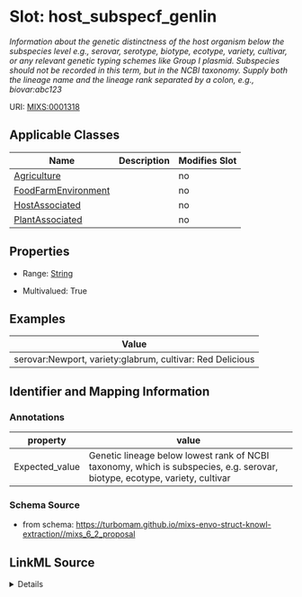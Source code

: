 # Slot: host_subspecf_genlin


_Information about the genetic distinctness of the host organism below the subspecies level e.g., serovar, serotype, biotype, ecotype, variety, cultivar, or any relevant genetic typing schemes like Group I plasmid. Subspecies should not be recorded in this term, but in the NCBI taxonomy. Supply both the lineage name and the lineage rank separated by a colon, e.g., biovar:abc123_



URI: [MIXS:0001318](https://w3id.org/mixs/0001318)



<!-- no inheritance hierarchy -->




## Applicable Classes

| Name | Description | Modifies Slot |
| --- | --- | --- |
[Agriculture](Agriculture.md) |  |  no  |
[FoodFarmEnvironment](FoodFarmEnvironment.md) |  |  no  |
[HostAssociated](HostAssociated.md) |  |  no  |
[PlantAssociated](PlantAssociated.md) |  |  no  |







## Properties

* Range: [String](String.md)

* Multivalued: True






## Examples

| Value |
| --- |
| serovar:Newport, variety:glabrum, cultivar: Red Delicious |

## Identifier and Mapping Information





### Annotations

| property | value |
| --- | --- |
| Expected_value | Genetic lineage below lowest rank of NCBI taxonomy, which is subspecies, e.g. serovar, biotype, ecotype, variety, cultivar |



### Schema Source


* from schema: https://turbomam.github.io/mixs-envo-struct-knowl-extraction//mixs_6_2_proposal




## LinkML Source

<details>
```yaml
name: host_subspecf_genlin
annotations:
  Expected_value:
    tag: Expected_value
    value: Genetic lineage below lowest rank of NCBI taxonomy, which is subspecies,
      e.g. serovar, biotype, ecotype, variety, cultivar
description: Information about the genetic distinctness of the host organism below
  the subspecies level e.g., serovar, serotype, biotype, ecotype, variety, cultivar,
  or any relevant genetic typing schemes like Group I plasmid. Subspecies should not
  be recorded in this term, but in the NCBI taxonomy. Supply both the lineage name
  and the lineage rank separated by a colon, e.g., biovar:abc123
title: host subspecific genetic lineage
notes:
- host
- host.
- lineage
examples:
- value: 'serovar:Newport, variety:glabrum, cultivar: Red Delicious'
from_schema: https://turbomam.github.io/mixs-envo-struct-knowl-extraction//mixs_6_2_proposal
rank: 1000
string_serialization: '{rank name}:{text}'
slot_uri: MIXS:0001318
multivalued: true
alias: host_subspecf_genlin
domain_of:
- Agriculture
- FoodFarmEnvironment
- HostAssociated
- PlantAssociated
range: string
required: false
recommended: false

```
</details>